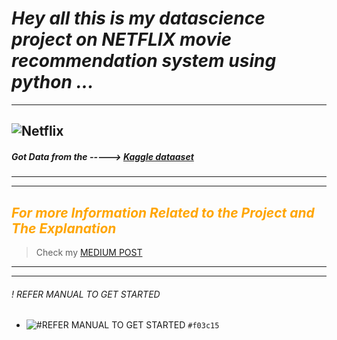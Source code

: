 #  _Hey all this is my datascience project on  **NETFLIX movie recommendation system** using python ..._
***
![Netflix](https://miro.medium.com/v2/resize:fit:640/format:webp/0*fZPBfYpuXWuIxkMA.gif)
---

##### Got Data from the -----> [Kaggle dataaset](https://www.kaggle.com/datasets/satpreetmakhija/netflix-movies-and-tv-shows-2021/ "Kaggle Netflix Dataset")
---

***
<font color = orange> _For more Information Related to the Project and The Explanation_</font>
---
> Check my [MEDIUM POST](https://medium.com/@amartalks25603/python-based-netflix-recommendation-system-577716945791 " NETFLIX RECOMMENDATION PROJECT")
---
***
###### ! REFER MANUAL TO GET STARTED  
- ![#REFER MANUAL TO GET STARTED](https://placehold.co/15x15/f03c15/f03c15.png) `#f03c15`

